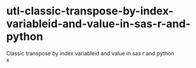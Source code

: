 # utl-classic-transpose-by-index-variableid-and-value-in-sas-r-and-python
Classic transpose by index variableid and value in sas r and python    
x
